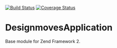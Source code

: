 [![Build Status](https://travis-ci.org/Designmoves/DesignmovesApplication.svg?branch=master)](https://travis-ci.org/Designmoves/DesignmovesApplication)
[![Coverage Status](https://coveralls.io/repos/Designmoves/DesignmovesApplication/badge.svg?branch=master)](https://coveralls.io/r/Designmoves/DesignmovesApplication?branch=master)

DesignmovesApplication
======================

Base module for Zend Framework 2.
